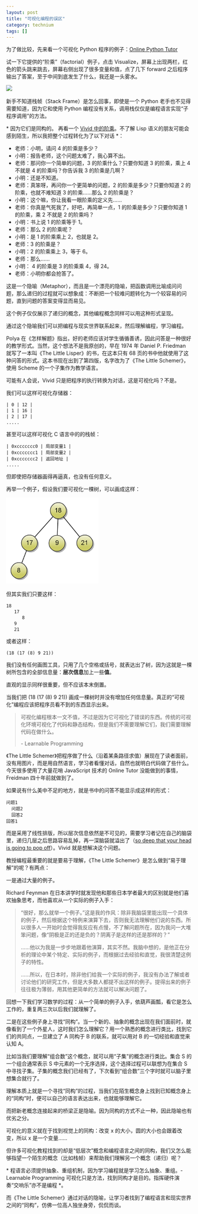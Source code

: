 ```yaml
---
layout: post
title: "可视化编程的误区"
category: technium
tags: []
---
```



为了做比较，先来看一个可视化 Python 程序的例子：[Online Python Tutor](http://pythontutor.com/visualize.html)


试一下它提供的“阶乘”（factorial）例子，点击 Visualize，屏幕上出现两栏，红色的箭头跳来跳去，屏幕右侧出现了很多变量和值，点了几下 forward 之后程序输出了答案，至于中间到底发生了什么，我还是一头雾水。


![](http://ww3.sinaimg.cn/mw690/534218ffjw1dzzy6lq24jj.jpg)


新手不知道栈帧（Stack Frame）是怎么回事，即使是一个 Python 老手也不见得需要知道，因为它和使用 Python 编程没有关系，调用栈仅仅是编程语言实现“子程序调用”的方法。

<span class="sidenote">\* 因为它们是同构的。</span>
再看一个 [Vivid 中的阶乘](http://vivid.chengyichao.info/factorial/)。不了解 Lisp 语义的朋友可能会感到陌生，所以我把整个过程转化为了以下对话 \*：

* 老师：小明，请问 4 的阶乘是多少？
* 小明：报告老师，这个问题太难了，我心算不出。
* 老师：那问你一个简单的问题，3 的阶乘什么？只要你知道 3 的阶乘，乘上 4 不就是 4 的阶乘吗？你告诉我 3 的阶乘是几啊？ 
* 小明：还是不知道。
* 老师：真笨呀，再问你一个更简单的问题，2 的阶乘是多少？只要你知道 2 的阶乘，也就不难知道 3 的阶乘……那么 2 的阶乘是？
* 小明：这个嘛，你让我看一眼阶乘的定义先……
* 老师：你真是气死我了，好吧，再简单一点，1 的阶乘是多少？只要你知道 1 的阶乘，乘 2 不就是 2 的阶乘吗？
* 小明：书上说 1 的阶乘等于 1。
* 老师：那么 2 的阶乘呢？
* 小明：是 1 的阶乘乘上 2，也就是 2。
* 老师：3 的阶乘是？
* 小明：2 的阶乘乘上 3，等于 6。
* 老师：那么……
* 小明： 4 的阶乘是 3 的阶乘乘 4，得 24。
* 老师：小明你都会抢答了。


这是一个隐喻（Metaphor），而且是一个漂亮的隐喻，把函数调用比喻成问问题，那么递归的过程就可以想象成：不断把一个较难问题转化为一个较容易的问题，直到问题的答案变得显而易见。


<span class="sidenote">这个例子仅仅展示了递归的概念，其他编程概念同样可以用这种形式呈现。</span>

通过这个隐喻我们可以把编程与现实世界联系起来，然后理解编程，学习编程。


Polya 在《怎样解题》指出，好的老师应该对学生循循善诱，因此问答是一种很好的教学形式。当然，这个想法不是我原创的，早在 1974 年 Daniel P. Friedman 就写了一本叫《The Little Lisper》的书，在这本只有 68 页的书中他就使用了这种问答的形式。这本书现在出到了第四版，名字改为了《The Little Schemer》，使用 Scheme 的一个子集作为教学语言。


可能有人会说，Vivid 只是把程序的执行转换为对话，这是可视化吗？不是。


我们可以这样可视化存储器：


    | 0 | 12 |
    | 1 | 16 |
    | 2 | 17 |
    .....



甚至可以这样可视化 C 语言中的的栈帧：


    | 0xccccccc0 | 局部变量1 |
    | 0xccccccc1 | 局部变量2 |
    | 0xccccccc2 | 返回地址 |
    .....


但即使把存储器画得再逼真，也没有任何意义。


再举一个例子，假设我们要可视化一棵树，可以画成这样：


![](/images/tree.png)


但其实我们只要这样：

    18
       17
          8
       9
       21

或者这样：


    (18 (17 (8) 9 21))


我们没有任何画图工具，只用了几个空格或括号，就表达出了树，因为这就是一棵树所包含的全部信息量：**层次信息**加上一些**值**。


<span class="sidenote">直观的显示同样很重要，但不应该本末倒置。</span>

当我们把 (18 (17 (8) 9 21)) 画成一棵树时并没有增加任何信息量。真正的“可视化”编程应该把程序员看不到的东西显示出来。


> 可视化编程根本一文不值，不过是因为它可视化了错误的东西。传统的可视化环境可视化了代码和静态结构，但是我们不需要理解它们，我们需要理解代码在做什么。
>
>
> \- Learnable Programming


《The Little Schemer》把程序做了什么（沿着某条路径求值）展现在了读者面前，没有用图片，而是用自然语言，学习者看懂对话，自然也就明白代码做了些什么。今天很多使用了大量花哨 JavaScript 技术的 Online Tutor 没能做到的事情，Freidman 四十年前就做到了。


如果说有什么美中不足的地方，就是书中的问答不能显示成这样的形式：


    问题1
      问题2
      回答2
    回答1


而是采用了线性排版，所以层次信息依然是不可见的，需要学习者记在自己的脑袋里，递归几层之后思路容易乱掉，再一深脑袋就溢出了（[so deep that your head is going to pop off](http://www.crockford.com/javascript/little.html)）。Vivid 就是想解决这个问题。


教授编程最重要的就是要易于理解，《The Little Schemer》是怎么做到“易于理解”的呢？有两点：


一是通过大量的例子。


Richard Feynman 在日本讲学时就发现他和那些日本学者最大的区别就是他们喜欢抽象思考，而他喜欢从一个实际的例子入手：


> “很好，那么就举一个例子。”这是我的作风：除非我脑袋里能出现一个具体的例子，然后根据这个特例来演算下去，否则我无法理解他们说的东西。所以很多人一开始时会觉得我反应有点慢，不了解问题所在，因为我问一大堆笨问题，像“阴极是正的还是负的？阴离子是这样的还是那样的？”
>
>
> ……他以为我是一步步地跟着他演算，其实不然。我脑中想的，是他正在分析的理论中某个特定、实际的例子，而根据过去经验和直觉，我很清楚这例子的特性。
>
>
> ……所以，在日本时，除非他们给我一个实际的例子，我没有办法了解或者讨论他们的研究工作，但是大多数人都提不出这样的例子。提得出来的例子往往极为薄弱，用其他更简单的方法就可以解决问题了。


回想一下我们学习数学的过程：从一个简单的例子入手，依葫芦画瓢，看它是怎么工作的，重复两三次以后我们就理解了。


二是在这些例子身上寻找“同构”。当一个新的、抽象的概念出现在我们面前时，就像看到了一个外星人，这时我们怎么理解它？用一个熟悉的概念进行类比，找到它们的共同点，一旦建立了 A 同构于 B 的联系，就可以用对 B 的一切经验和直觉来认知 A。


比如当我们要理解“组合数”这个概念，就可以用“子集”的概念进行类比。集合 S 的一个组合通常表示 S 中元素的一个无序选择，这个选择过程可以联想为在集合 S 中寻找子集。子集的概念我们已经有了，下次看到“组合数”三个字时就可以脑子里想集合就行了。


理解本质上就是一个寻找“同构”的过程，当我们在陌生概念身上找到已知概念身上的“同构”时，便可以自己的语言表达出来，也就能够理解它。


而把新老概念连接起来的桥梁正是隐喻。因为同构的方式不止一种，因此隐喻也有优劣之分。


可视化的意义就在于找到视觉上的同构：改变 x 的大小，圆的大小也会跟着改变，所以 x 是一个变量……


但许多可视化教程找到的却是“低层次”概念和编程语言之间的同构，我们又怎么能够指望一个陌生的概念（比如栈帧）来帮助我们理解另一个概念（递归）呢？

<span class="sidenote">* 程语言必须提供抽象、重组机制，因为学习编程就是学习怎么抽象、重组。- Learnable Programming</span>
可视化只是方法，找到同构才是目的。指挥硬件演奏“交响乐”亦不是编程 \*。


而《The Little Schemer》通过对话的隐喻，让学习者找到了编程语言和现实世界之间的“同构”，仿佛一位高人独坐身旁，侃侃而谈。
